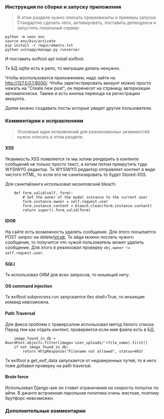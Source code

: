 ### Инструкция по сборке и запуску приложения
> В этом разделе нужно описать пререквизиты и примеры запуска
Стандартно сделать venv, активировать, поставить депенденси и запустить локальный сервер:
```
python -m venv env
source env/bin/activate
pip install -r requirements.txt
python vulnapp/manage.py runserver
```
И поставить exiftool apt install exiftool.

Тк БД sqlite есть в репо, то миграции делать ненужно.

Чтобы воспользоватся приложением, надо зайти на http://127.0.0.1:8000/. Чтобы зарегистрировать аккаунт можно просто нажать на "Create new post", он перенесет на страницу авторизации автоматически. Тамже и есть кнопка перехода на регистрацию аккаунта.

Далее можно создавать посты которые увидят другие пользователи.

### Комментарии к исправлениям
> Основные идеи исправлений для реализованных уязвимостей нужно описать в этом разделе.
#### XSS
Уязвимость XSS появляется тк мы хотим рендерить в контенте сообщений не только просто текст, а хотим потом прикрутить туда WYSIWYG редактор.
Тк WYSIWYG редактор отправляет контент в виде чистого HTML, то если его не санитизировать то будет Stored-XSS.

Для санитайзинга использовал мозиловский bleach:

```
    def form_valid(self, form):
        # Set the owner of the model instance to the current user
        form.instance.owner = self.request.user
        form.instance.content = bleach.clean(form.instance.content)
        return super().form_valid(form)
```
#### IDOR
На сайте есть возможность удалять сообщения. Для этого посылается POST запрос на delete/<int:pk>. Тк айди можно послать чужого сообщения, то получится что чужой пользователь может удалить сообщение. Для этого я реализовал проверку ```obj.owner != self.request.user```.
#### SQLI
Тк использовал ORM для всех запросов, то инъекций нету.
#### OS command injection
Тк exiftool subprocess.run запускается без shell=True, то инъекция команд невозможна.
#### Path Traversal
Для фикса проблем с траверсалом использовал метод белого списка. Перед тем как отдать контент, проверяется если имя файла есть в БД.
```
    image_found_in_db = BoardPost.objects.filter(image='user_uploads/'+file_name).first()
    if not image_found_in_db:
        return HttpResponse("Filename not allowed", status=403)
```

Тк exiftool в get_exif_data запускается от недоверенных путей, то в него тоже добавил проверку на path traversal.
#### Brute force
Использовал Django-axe он ставит ограничения на скорость попыток по айпи. В джанге встроенная парольная политика очень жесткая, поэтому брутфорс невозможен.

### Дополнительные комментарии

